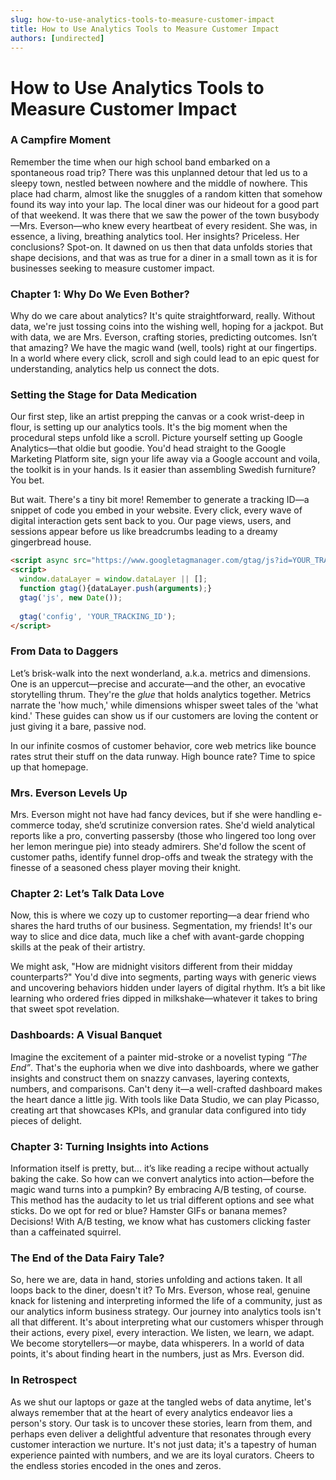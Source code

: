 ```yaml
---
slug: how-to-use-analytics-tools-to-measure-customer-impact
title: How to Use Analytics Tools to Measure Customer Impact
authors: [undirected]
---
```



# How to Use Analytics Tools to Measure Customer Impact

### A Campfire Moment

Remember the time when our high school band embarked on a spontaneous road trip? There was this unplanned detour that led us to a sleepy town, nestled between nowhere and the middle of nowhere. This place had charm, almost like the snuggles of a random kitten that somehow found its way into your lap. The local diner was our hideout for a good part of that weekend. It was there that we saw the power of the town busybody—Mrs. Everson—who knew every heartbeat of every resident. She was, in essence, a living, breathing analytics tool. Her insights? Priceless. Her conclusions? Spot-on. It dawned on us then that data unfolds stories that shape decisions, and that was as true for a diner in a small town as it is for businesses seeking to measure customer impact. 

### Chapter 1: Why Do We Even Bother?

Why do we care about analytics? It's quite straightforward, really. Without data, we're just tossing coins into the wishing well, hoping for a jackpot. But with data, we are Mrs. Everson, crafting stories, predicting outcomes. Isn’t that amazing? We have the magic wand (well, tools) right at our fingertips. In a world where every click, scroll and sigh could lead to an epic quest for understanding, analytics help us connect the dots. 

### Setting the Stage for Data Medication

Our first step, like an artist prepping the canvas or a cook wrist-deep in flour, is setting up our analytics tools. It's the big moment when the procedural steps unfold like a scroll. Picture yourself setting up Google Analytics—that oldie but goodie. You'd head straight to the Google Marketing Platform site, sign your life away via a Google account and voila, the toolkit is in your hands. Is it easier than assembling Swedish furniture? You bet. 

But wait. There's a tiny bit more! Remember to generate a tracking ID—a snippet of code you embed in your website. Every click, every wave of digital interaction gets sent back to you. Our page views, users, and sessions appear before us like breadcrumbs leading to a dreamy gingerbread house.

```html
<script async src="https://www.googletagmanager.com/gtag/js?id=YOUR_TRACKING_ID"></script>
<script>
  window.dataLayer = window.dataLayer || [];
  function gtag(){dataLayer.push(arguments);}
  gtag('js', new Date());
  
  gtag('config', 'YOUR_TRACKING_ID');
</script>
```

### From Data to Daggers

Let’s brisk-walk into the next wonderland, a.k.a. metrics and dimensions. One is an uppercut—precise and accurate—and the other, an evocative storytelling thrum. They're the *glue* that holds analytics together. Metrics narrate the 'how much,' while dimensions whisper sweet tales of the 'what kind.' These guides can show us if our customers are loving the content or just giving it a bare, passive nod.

In our infinite cosmos of customer behavior, core web metrics like bounce rates strut their stuff on the data runway. High bounce rate? Time to spice up that homepage. 

### Mrs. Everson Levels Up

Mrs. Everson might not have had fancy devices, but if she were handling e-commerce today, she’d scrutinize conversion rates. She'd wield analytical reports like a pro, converting passersby (those who lingered too long over her lemon meringue pie) into steady admirers. She'd follow the scent of customer paths, identify funnel drop-offs and tweak the strategy with the finesse of a seasoned chess player moving their knight.

### Chapter 2: Let’s Talk Data Love

Now, this is where we cozy up to customer reporting—a dear friend who shares the hard truths of our business. Segmentation, my friends! It's our way to slice and dice data, much like a chef with avant-garde chopping skills at the peak of their artistry.

We might ask, "How are midnight visitors different from their midday counterparts?" You'd dive into segments, parting ways with generic views and uncovering behaviors hidden under layers of digital rhythm. It’s a bit like learning who ordered fries dipped in milkshake—whatever it takes to bring that sweet spot revelation.

### Dashboards: A Visual Banquet

Imagine the excitement of a painter mid-stroke or a novelist typing *“The End”*. That's the euphoria when we dive into dashboards, where we gather insights and construct them on snazzy canvases, layering contexts, numbers, and comparisons. Can't deny it—a well-crafted dashboard makes the heart dance a little jig. With tools like Data Studio, we can play Picasso, creating art that showcases KPIs, and granular data configured into tidy pieces of delight.

### Chapter 3: Turning Insights into Actions

Information itself is pretty, but... it’s like reading a recipe without actually baking the cake. So how can we convert analytics into action—before the magic wand turns into a pumpkin? By embracing A/B testing, of course. This method has the audacity to let us trial different options and see what sticks. Do we opt for red or blue? Hamster GIFs or banana memes? Decisions! With A/B testing, we know what has customers clicking faster than a caffeinated squirrel. 

### The End of the Data Fairy Tale?

So, here we are, data in hand, stories unfolding and actions taken. It all loops back to the diner, doesn't it? To Mrs. Everson, whose real, genuine knack for listening and interpreting informed the life of a community, just as our analytics inform business strategy. Our journey into analytics tools isn't all that different. It's about interpreting what our customers whisper through their actions, every pixel, every interaction. We listen, we learn, we adapt. We become storytellers—or maybe, data whisperers. In a world of data points, it's about finding heart in the numbers, just as Mrs. Everson did.

### In Retrospect 

As we shut our laptops or gaze at the tangled webs of data anytime, let's always remember that at the heart of every analytics endeavor lies a person's story. Our task is to uncover these stories, learn from them, and perhaps even deliver a delightful adventure that resonates through every customer interaction we nurture. It's not just data; it's a tapestry of human experience painted with numbers, and we are its loyal curators. Cheers to the endless stories encoded in the ones and zeros.